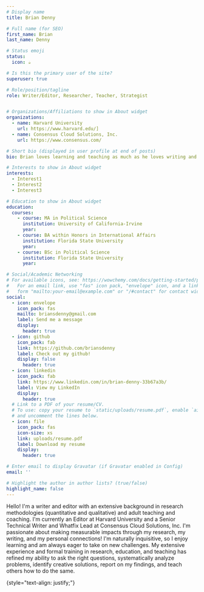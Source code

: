 ```yaml
---
# Display name
title: Brian Denny

# Full name (for SEO)
first_name: Brian
last_name: Denny

# Status emoji
status:
  icon: ☕️

# Is this the primary user of the site?
superuser: true

# Role/position/tagline
role: Writer/Editor, Researcher, Teacher, Strategist


# Organizations/Affiliations to show in About widget
organizations:
  - name: Harvard University
    url: https://www.harvard.edu/]
  - name: Consensus Cloud Solutions, Inc.
    url: https://www.consensus.com/

# Short bio (displayed in user profile at end of posts)
bio: Brian loves learning and teaching as much as he loves writing and editing (and reading and making)!

# Interests to show in About widget
interests:
  - Interest1 
  - Interest2
  - Interest3

# Education to show in About widget
education:
  courses:
    - course: MA in Political Science
      institution: University of California-Irvine
      year: 
    - course: BA within Honors in International Affairs
      institution: Florida State University
      year: 
    - course: BSc in Political Science
      institution: Florida State University
      year: 

# Social/Academic Networking
# For available icons, see: https://wowchemy.com/docs/getting-started/page-builder/#icons
#   For an email link, use "fas" icon pack, "envelope" icon, and a link in the
#   form "mailto:your-email@example.com" or "/#contact" for contact widget.
social:
  - icon: envelope
    icon_pack: fas
    mailto: briansdenny@gmail.com
    label: Send me a message
    display:
      header: true
  - icon: github
    icon_pack: fab
    link: https://github.com/briansdenny
    label: Check out my github!
    display: false
      header: true
  - icon: linkedin
    icon_pack: fab
    link: https://www.linkedin.com/in/brian-denny-33b67a3b/
    label: View my LinkedIn
    display:
      header: true
  # Link to a PDF of your resume/CV.
  # To use: copy your resume to `static/uploads/resume.pdf`, enable `ai` icons in `params.yaml`,
  # and uncomment the lines below.
  - icon: file
    icon_pack: fas
    icon-size: xs
    link: uploads/resume.pdf
    label: Download my resume
    display:
      header: true

# Enter email to display Gravatar (if Gravatar enabled in Config)
email: ''

# Highlight the author in author lists? (true/false)
highlight_name: false
---
```


Hello! I'm a writer and editor with an extensive background in research methodologies (quantitative and qualitative) and adult teaching and coaching. I'm currently an Editor at Harvard University and a Senior Technical Writer and Whatfix Lead at Consensus Cloud Solutions, Inc. I'm passionate about making measurable impacts through my research, my writing, and my personal connections! I'm naturally inquisitive, so I enjoy learning and am always eager to take on new challenges. My extensive experience and formal training in research, education, and teaching has refined my ability to ask the right questions, systematically analyze problems, identify creative solutions, report on my findings, and teach others how to do the same.

{style="text-align: justify;"}
